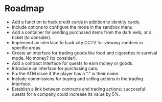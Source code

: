 # Roadmap
- Add a function to hack credit cards in addition to identity cards.
- Include options to configure the mode in the sandbox menu.
- Add a container for sending purchased items from the dark web, or a ticket (to consider).
- Implement an interface to hack city CCTV for viewing zombies in specific areas.
- Create an interface for trading goods like food and cigarettes in survival mode. No money? (to consider).
- Add a contract interface for quests to earn money or goods.
- Introduce an interface for purchasing cars.
- Fix the ATM issue if the player has a "." in their name.
- Include commissions for buying and selling actions in the trading interface.
- Establish a link between contracts and trading actions; successful quests for a company could increase its value by 5%.
